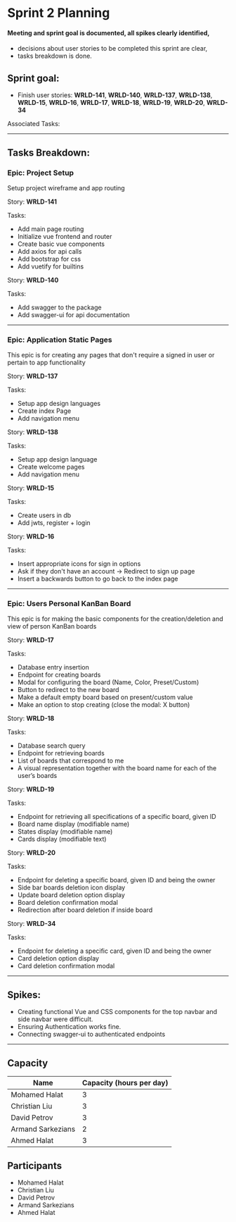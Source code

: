 # Sprint 2 Planning

#### Meeting and sprint goal is documented, all spikes clearly identified,
- decisions about user stories to be completed this sprint are clear,
- tasks breakdown is done.

## Sprint goal:
 - Finish user stories: __WRLD-141__, __WRLD-140__, __WRLD-137__, __WRLD-138__, __WRLD-15__, __WRLD-16__, __WRLD-17__, __WRLD-18__, __WRLD-19__, __WRLD-20__, __WRLD-34__

 Associated Tasks:


---

## Tasks Breakdown:
### Epic: Project Setup
Setup project wireframe and app routing

Story: __WRLD-141__

Tasks:
 - Add main page routing
 - Initialize vue frontend and router
 - Create basic vue components
 - Add axios for api calls
 - Add bootstrap for css
 - Add vuetify for builtins

Story: __WRLD-140__

Tasks:
 - Add swagger to the package
 - Add swagger-ui for api documentation

---

### Epic: Application Static Pages
This epic is for creating any pages that don't require a signed in user or pertain to app functionality

Story: __WRLD-137__

Tasks:
 - Setup app design languages
 - Create index Page
 - Add navigation menu

Story: __WRLD-138__

Tasks:
 - Setup app design language
 - Create welcome pages
 - Add navigation menu

Story: __WRLD-15__

Tasks:
 - Create users in db
 - Add jwts, register + login

Story: __WRLD-16__

Tasks:
 - Insert appropriate icons for sign in options
 - Ask if they don't have an account -> Redirect to sign up page
 - Insert a backwards button to go back to the index page
---

### Epic: Users Personal KanBan Board
This epic is for making the basic components for the creation/deletion and view of person KanBan boards


Story: __WRLD-17__

Tasks:
 - Database entry insertion
 - Endpoint for creating boards
 - Modal for configuring the board (Name, Color, Preset/Custom)
 - Button to redirect to the new board
 - Make a default empty board based on present/custom value
 - Make an option to stop creating (close the modal: X button)

Story: __WRLD-18__

Tasks:
 - Database search query
 - Endpoint for retrieving boards
 - List of boards that correspond to me
 - A visual representation together with the board name for each of the user’s boards

Story: __WRLD-19__

Tasks:
 - Endpoint for retrieving all specifications of a specific board, given ID
 - Board name display (modifiable name)
 - States display (modifiable name)
 - Cards display (modifiable text)

 Story: __WRLD-20__

 Tasks:
 - Endpoint for deleting a specific board, given ID and being the owner
 - Side bar boards deletion icon display
 - Update board deletion option display
 - Board deletion confirmation modal
 - Redirection after board deletion if inside board

 Story: __WRLD-34__

 Tasks:
 - Endpoint for deleting a specific card, given ID and being the owner
 - Card deletion option display
 - Card deletion confirmation modal

---

## Spikes:
 - Creating functional Vue and CSS components for the top navbar and side navbar were difficult.
 - Ensuring Authentication works fine.
 - Connecting swagger-ui to authenticated endpoints

---

## Capacity
| Name | Capacity (hours per day) |
| --- | --- |
| Mohamed Halat | 3 |
| Christian Liu | 3 |
| David Petrov | 3 |
| Armand Sarkezians | 2 |
| Ahmed Halat | 3 |

## Participants
- Mohamed Halat
- Christian Liu
- David Petrov
- Armand Sarkezians
- Ahmed Halat
